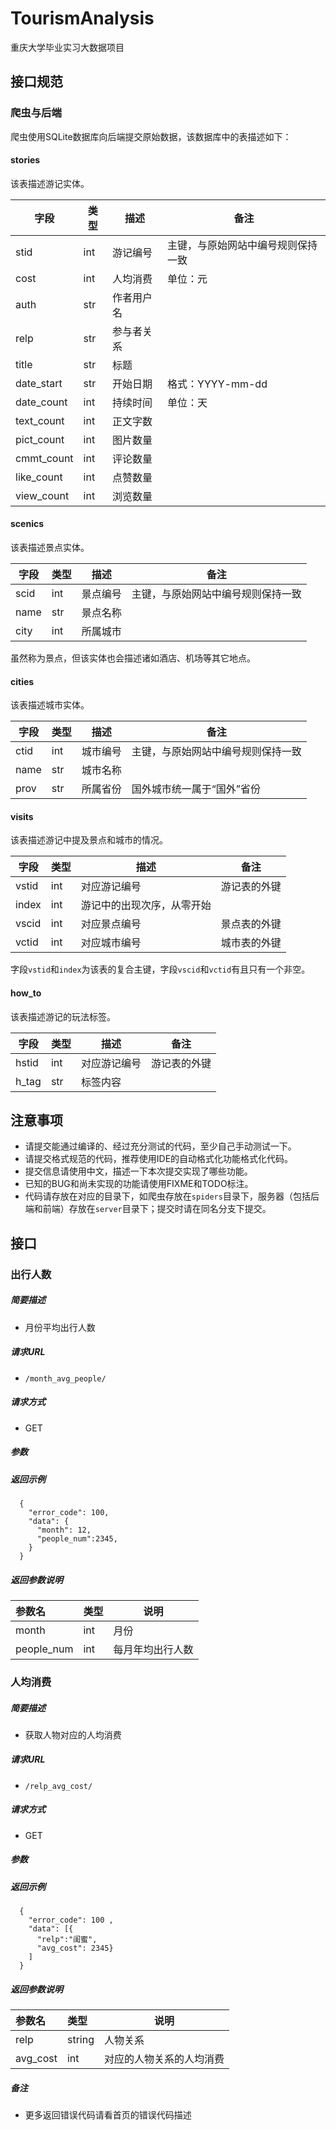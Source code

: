 # TourismAnalysis
重庆大学毕业实习大数据项目

## 接口规范

### 爬虫与后端

爬虫使用SQLite数据库向后端提交原始数据，该数据库中的表描述如下：

#### stories

该表描述游记实体。

| 字段       | 类型 | 描述       | 备注                               |
| ---------- | ---- | ---------- | ---------------------------------- |
| stid       | int  | 游记编号   | 主键，与原始网站中编号规则保持一致 |
| cost       | int  | 人均消费   | 单位：元                           |
| auth       | str  | 作者用户名 |                                    |
| relp       | str  | 参与者关系 |                                    |
| title      | str  | 标题       |                                    |
| date_start | str  | 开始日期   | 格式：YYYY-mm-dd                   |
| date_count | int  | 持续时间   | 单位：天                           |
| text_count | int  | 正文字数   |                                    |
| pict_count | int  | 图片数量   |                                    |
| cmmt_count | int  | 评论数量   |                                    |
| like_count | int  | 点赞数量   |                                    |
| view_count | int  | 浏览数量   |                                    |

#### scenics

该表描述景点实体。

| 字段 | 类型 | 描述     | 备注                               |
| ---- | ---- | -------- | ---------------------------------- |
| scid | int  | 景点编号 | 主键，与原始网站中编号规则保持一致 |
| name | str  | 景点名称 |                                    |
| city | int  | 所属城市 |                                    |

虽然称为景点，但该实体也会描述诸如酒店、机场等其它地点。

#### cities

该表描述城市实体。

| 字段 | 类型 | 描述     | 备注                               |
| ---- | ---- | -------- | ---------------------------------- |
| ctid | int  | 城市编号 | 主键，与原始网站中编号规则保持一致 |
| name | str  | 城市名称 |                                    |
| prov | str  | 所属省份 | 国外城市统一属于“国外”省份         |

#### visits

该表描述游记中提及景点和城市的情况。

| 字段  | 类型 | 描述                       | 备注         |
| ----- | ---- | -------------------------- | ------------ |
| vstid | int  | 对应游记编号               | 游记表的外键 |
| index | int  | 游记中的出现次序，从零开始 |              |
| vscid | int  | 对应景点编号               | 景点表的外键 |
| vctid | int  | 对应城市编号               | 城市表的外键 |

字段`vstid`和`index`为该表的复合主键，字段`vscid`和`vctid`有且只有一个非空。

#### how_to

该表描述游记的玩法标签。

| 字段  | 类型 | 描述         | 备注         |
| ----- | ---- | ------------ | ------------ |
| hstid | int  | 对应游记编号 | 游记表的外键 |
| h_tag | str  | 标签内容     |              |

## 注意事项

- 请提交能通过编译的、经过充分测试的代码，至少自己手动测试一下。
- 请提交格式规范的代码，推荐使用IDE的自动格式化功能格式化代码。
- 提交信息请使用中文，描述一下本次提交实现了哪些功能。
- 已知的BUG和尚未实现的功能请使用FIXME和TODO标注。
- 代码请存放在对应的目录下，如爬虫存放在`spiders`目录下，服务器（包括后端和前端）存放在`server`目录下；提交时请在同名分支下提交。





## 接口 

### 出行人数


##### 简要描述

- 月份平均出行人数

##### 请求URL
- ` /month_avg_people/ `
##### 请求方式
- GET 

##### 参数



##### 返回示例 

``` 
  {
    "error_code": 100,
    "data": {
      "month": 12,
      "people_num":2345,
    }
  }
```

##### 返回参数说明 

| 参数名     | 类型 | 说明             |
| :--------- | :--- | ---------------- |
| month      | int  | 月份             |
| people_num | int  | 每月年均出行人数 |



### 人均消费


##### 简要描述

- 获取人物对应的人均消费

##### 请求URL
- ` /relp_avg_cost/ `
##### 请求方式
- GET 

##### 参数

##### 返回示例 

``` 
  {
    "error_code": 100 ,
    "data": [{
      "relp":"闺蜜",
      "avg_cost": 2345}
	]
  }
```

##### 返回参数说明 

| 参数名   | 类型   | 说明                     |
| :------- | :----- | ------------------------ |
| relp     | string | 人物关系                 |
| avg_cost | int    | 对应的人物关系的人均消费 |

##### 备注 

- 更多返回错误代码请看首页的错误代码描述

